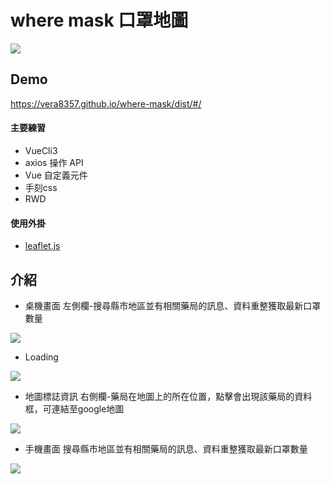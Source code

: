 
# where mask 口罩地圖

![](https://vera8357.github.io/where-mask/dist/img/dome-1.png)

## Demo
https://vera8357.github.io/where-mask/dist/#/


#### 主要練習
+ VueCli3
+ axios 操作 API
+ Vue 自定義元件
+ 手刻css
+ RWD

#### 使用外掛
+ [leaflet.js](https://leafletjs.com/)


## 介紹
- 桌機畫面
  左側欄-搜尋縣市地區並有相關藥局的訊息、資料重整獲取最新口罩數量

![](https://vera8357.github.io/where-mask/dist/img/dome-1.png)

- Loading

![](https://vera8357.github.io/where-mask/dist/img/dome-4.png)

- 地圖標誌資訊
  右側欄-藥局在地圖上的所在位置，點擊會出現該藥局的資料框，可連結至google地圖

![](https://vera8357.github.io/where-mask/dist/img/dome-3.PNG)

- 手機畫面
  搜尋縣市地區並有相關藥局的訊息、資料重整獲取最新口罩數量

![](https://vera8357.github.io/where-mask/dist/img/dome-2.png)
